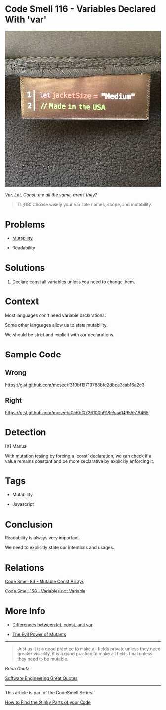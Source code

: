 # Code Smell 116 - Variables Declared With 'var'

![Code Smell 116 - Variables Declared With 'var'](Code%20Smell%20116%20-%20Variables%20Declared%20With%20'var'.jpg)

*Var, Let, Const: are all the same, aren't they?*

> TL;DR: Choose wisely your variable names, scope, and mutability.

# Problems

- [Mutability](https://github.com/mcsee/Software-Design-Articles/tree/main/Articles/Theory/The%20Evil%20Power%20of%20Mutants/readme.md)

- Readability

# Solutions

1. Declare const all variables unless you need to change them.

# Context

Most languages don't need variable declarations.

Some other languages allow us to state mutability. 

We should be strict and explicit with our declarations.

# Sample Code

## Wrong

https://gist.github.com/mcsee/f310bf19719788bfe2dbca3dab16a2c3

## Right

https://gist.github.com/mcsee/c0c6bf0726100b918e5aa04955519465

# Detection
 
[X] Manual

With [mutation testing](https://en.wikipedia.org/wiki/Mutation_testing) by forcing a 'const' declaration, we can check if a value remains constant and be more declarative by explicitly enforcing it.

# Tags

- Mutability

- Javascript

# Conclusion

Readability is always very important. 

We need to explicitly state our intentions and usages.

# Relations

[Code Smell 86 - Mutable Const Arrays](https://github.com/mcsee/Software-Design-Articles/tree/main/Articles/Code%20Smells/Code%20Smell%2086%20-%20Mutable%20Const%20Arrays/readme.md)

[Code Smell 158 - Variables not Variable](https://github.com/mcsee/Software-Design-Articles/tree/main/Articles/Code%20Smells/Code%20Smell%20158%20-%20Variables%20not%20Variable/readme.md)

# More Info

- [Differences between let, const, and var](https://twitter.com/SajalShlan/status/1495010893683314689)

- [The Evil Power of Mutants](https://github.com/mcsee/Software-Design-Articles/tree/main/Articles/Theory/The%20Evil%20Power%20of%20Mutants/readme.md)
  
* * *

> Just as it is a good practice to make all fields private unless they need greater visibility, it is a good practice to make all fields final unless they need to be mutable.

_Brian Goetz_
 
[Software Engineering Great Quotes](https://github.com/mcsee/Software-Design-Articles/tree/main/Articles/Quotes/Software%20Engineering%20Great%20Quotes/readme.md)

* * *

This article is part of the CodeSmell Series.

[How to Find the Stinky Parts of your Code](https://github.com/mcsee/Software-Design-Articles/tree/main/Articles/Code%20Smells/How%20to%20Find%20the%20Stinky%20parts%20of%20your%20Code/readme.md)